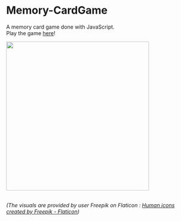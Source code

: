 # Memory-CardGame

A memory card game done with JavaScript.<br> 
Play the game <a href="https://kbdv.github.io/memory-game/">here</a>!

<picture>
<img src="https://github.com/Kris-2022/Memory-CardGame/assets/113033203/d8e954e0-a669-42d2-bd58-3f8c42c6dc08" width="382px" height="400px" />
</picture>

<br>*(The visuals are provided by user Freepik on Flaticon : <a href="https://www.flaticon.com/free-icons/human" title="human icons">Human icons created by Freepik - Flaticon</a>)*


